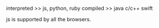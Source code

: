 interpreted >> js, python, ruby
compiled >> java c/c++ swift

js is supported by all the browsers.

